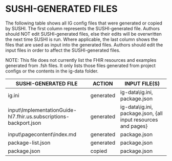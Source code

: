 # SUSHI-GENERATED FILES #

The following table shows all IG config files that were generated or copied by SUSHI.  The first column
represents the SUSHI-generated file. Authors should NOT edit SUSHI-generated files, else their edits will
be overwritten the next time SUSHI is run. Where applicable, the last column shows the files that are used
as input into the generated files. Authors should edit the input files in order to affect the SUSHI-generated
files.

NOTE: This file does not currently list the FHIR resources and examples generated from .fsh files. It only
lists those files generated from project configs or the contents in the ig-data folder.

| SUSHI-GENERATED FILE                                              | ACTION    | INPUT FILE(S)                                                 |
| ----------------------------------------------------------------- | --------- | ------------------------------------------------------------- |
| ig.ini                                                            | generated | ig-data\ig.ini, package.json                                  |
| input\ImplementationGuide-hl7.fhir.us.subscriptions-backport.json | generated | ig-data\ig.ini, package.json, {all input resources and pages} |
| input\pagecontent\index.md                                        | generated | package.json                                                  |
| package-list.json                                                 | generated | package.json                                                  |
| package.json                                                      | copied    | package.json                                                  |